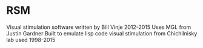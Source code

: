 # RSM

Visual stimulation software written by Bill Vinje 2012-2015
Uses MGL from Justin Gardner
Built to emulate lisp code visual stimulation from Chichilnisky lab used 1998-2015
